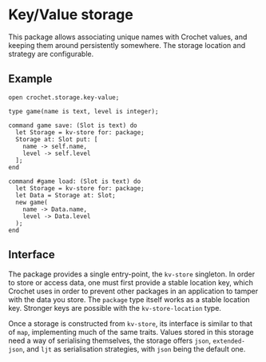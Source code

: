 # Key/Value storage

This package allows associating unique names with Crochet values, and keeping them around persistently somewhere. The storage location and strategy are configurable.


## Example

    open crochet.storage.key-value;

    type game(name is text, level is integer);

    command game save: (Slot is text) do
      let Storage = kv-store for: package;
      Storage at: Slot put: [
        name -> self.name,
        level -> self.level
      ];
    end

    command #game load: (Slot is text) do
      let Storage = kv-store for: package;
      let Data = Storage at: Slot;
      new game(
        name -> Data.name,
        level -> Data.level
      );
    end


## Interface

The package provides a single entry-point, the `kv-store` singleton. In order to store or access data, one must first provide a stable location key, which Crochet uses in order to prevent other packages in an application to tamper with the data you store. The `package` type itself works as a stable location key. Stronger keys are possible with the `kv-store-location` type.

Once a storage is constructed from `kv-store`, its interface is similar to that of `map`, implementing much of the same traits. Values stored in this storage need a way of serialising themselves, the storage offers `json`, `extended-json`, and `ljt` as serialisation strategies, with `json` being the default one.


